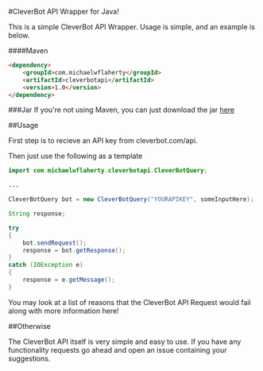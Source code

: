 #CleverBot API Wrapper for Java!

This is a simple CleverBot API Wrapper. Usage is simple, and an example is below.

####Maven
```html
<dependency>
    <groupId>com.michaelwflaherty</groupId>
    <artifactId>cleverbotapi</artifactId>
    <version>1.0</version>
</dependency>

```
###Jar
If you're not using Maven, you can just download the jar [here](https://oss.sonatype.org/service/local/repositories/releases/content/com/michaelwflaherty/cleverbotapi/1.0/cleverbotapi-1.0.jar)

##Usage

First step is to recieve an API key from cleverbot.com/api.

Then just use the following as a template
```java
import com.michaelwflaherty.cleverbotapi.CleverBotQuery;

...

CleverBotQuery bot = new CleverBotQuery("YOURAPIKEY", someInputHere);

String response;

try
{
    bot.sendRequest();
    response = bot.getResponse();
}
catch (IOException e)
{
    response = e.getMessage();
}
```
You may look at a list of reasons that the CleverBot API Request would fail along with more information here!

##Otherwise

The CleverBot API itself is very simple and easy to use. If you have any functionality requests go ahead and open an issue containing your suggestions.
